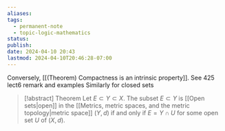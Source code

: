 ```yaml
---
aliases: 
tags:
  - permanent-note
  - topic-logic-mathematics
status: 
publish: 
date: 2024-04-10 20:43
lastmod: 2024-04-10T20:46:28-07:00
---
```

Conversely, [[(Theorem) Compactness is an intrinsic property]].
See 425 lect6 remark and examples
Similarly for closed sets

>[!abstract] Theorem
>Let $E \subset Y \subset X$. The subset $E \subset Y$ is [[Open sets|open]] in the [[Metrics, metric spaces, and the metric topology|metric space]] $(Y, d)$ if and only if $E = Y \cap U$ for some open set $U$ of $(X, d)$.




